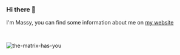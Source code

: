 ### Hi there 👋

I'm Massy, you can find some information about me on [my website](https://massyfigini.github.io)

<br>

![the-matrix-has-you](https://user-images.githubusercontent.com/12718957/129731422-854b6c05-cceb-4d4b-94bf-a84ec40b2a5f.gif)

<!--
**massyfigini/massyfigini** is a ✨ _special_ ✨ repository because its `README.md` (this file) appears on your GitHub profile.

Here are some ideas to get you started:

- 🔭 I’m currently working on ...
- 🌱 I’m currently learning ...
- 👯 I’m looking to collaborate on ...
- 🤔 I’m looking for help with ...
- 💬 Ask me about ...
- 📫 How to reach me: ...
- 😄 Pronouns: ...
- ⚡ Fun fact: ...
-->
